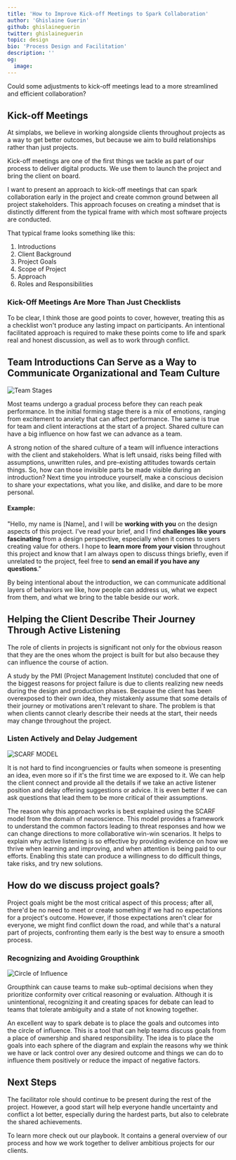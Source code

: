 ```yaml
---
title: 'How to Improve Kick-off Meetings to Spark Collaboration'
author: 'Ghislaine Guerin'
github: ghislaineguerin
twitter: ghislaineguerin
topic: design
bio: 'Process Design and Facilitation'
description: ''
og:
  image:
---
```


Could some adjustments to kick-off meetings lead to a more streamlined and efficient collaboration?
<!--break-->

## Kick-off Meetings
At simplabs, we believe in working alongside clients throughout projects as a way to get better outcomes, but because we aim to build relationships rather than just projects.

Kick-off meetings are one of the first things we tackle as part of our process to deliver digital products. We use them to launch the project and bring the client on board.

I want to present an approach to kick-off meetings that can spark collaboration early in the project and create common ground between all project stakeholders. This approach focuses on creating a mindset that is distinctly different from the typical frame with which most software projects are conducted.

That typical frame looks something like this:

1. Introductions
2. Client Background
3. Project Goals
4. Scope of Project
5. Approach
6. Roles and Responsibilities

### Kick-Off Meetings Are More Than Just Checklists

To be clear, I think those are good points to cover, however, treating this as a
checklist won't produce any lasting impact on participants. An intentional facilitated approach is
required to make these points come to life and spark real and honest discussion,
as well as to work through conflict.

## Team Introductions Can Serve as a Way to Communicate Organizational and Team Culture 

![Team Stages](/assets/images/posts/2020-04-27-facilitate-client-onboarding/team-stages.png)

Most teams undergo a gradual process before they can reach peak performance. In the initial forming stage there is a mix of emotions, ranging from excitement to anxiety that can affect performance. The same is true for team and client interactions at the start of a project. Shared culture can have a big influence on how fast we can advance as a team.

A strong notion of the shared culture of a team will influence interactions with the client and stakeholders. What is left unsaid, risks being filled with assumptions, unwritten rules, and pre-existing attitudes towards certain things. So, how can those invisible parts be made visible during an introduction? Next time you introduce yourself, make a conscious decision to share your expectations, what you like, and dislike, and dare to be more personal.

#### Example:

"Hello, my name is [Name], and I will be **working with you** on the design
aspects of this project. I've read your brief, and I find **challenges like
yours fascinating** from a design perspective, especially when it comes to users
creating value for others. I hope to **learn more from your vision** throughout
this project and know that I am always open to discuss things briefly, even if
unrelated to the project, feel free to **send an email if you have any
questions**."

By being intentional about the introduction, we can communicate additional
layers of behaviors we like, how people can address us, what we expect from
them, and what we bring to the table beside our work.

## Helping the Client Describe Their Journey Through Active Listening

The role of clients in projects is significant not only for the obvious reason that they are the ones whom the project is built for but also because they can influence the course of action.

A study by the PMI (Project Management Institute) concluded that one of the biggest reasons for project failure is due to clients realizing new needs during the design and production phases. Because the client has been overexposed to their own idea, they mistakenly assume that some details of their journey or motivations aren't relevant to share. The problem is that when clients cannot clearly describe their needs at the start, their needs may change throughout the project.

### Listen Actively and Delay Judgement

![SCARF MODEL](/assets/images/posts/2020-04-27-facilitate-client-onboarding/scarf.png)

It is not hard to find incongruencies or faults when someone is presenting an idea, even more so if it's the first time we are exposed to it. We can help the client connect and provide all the details if we take an active listener position and delay offering suggestions or advice. It is even better if we can ask questions that lead them to be more critical of their assumptions.

The reason why this approach works is best explained using the SCARF model from the domain of neuroscience. This model provides a framework to understand the common factors leading to threat responses and how we can change directions to more collaborative win-win scenarios. It helps to explain why active listening is so effective by providing evidence on how we thrive when learning and improving, and when attention is being paid to our efforts. Enabling this state can produce a willingness to do difficult things, take risks, and try new solutions.

## How do we discuss project goals?

Project goals might be the most critical aspect of this process; after all, there'd be no need to meet or create something if we had no expectations for a project's outcome. However, if those expectations aren't clear for everyone, we might find conflict down the road, and while that's a natural part of projects, confronting them early is the best way to ensure a smooth process.

### Recognizing and Avoiding Groupthink

![Circle of Influence](/assets/images/posts/2020-04-27-facilitate-client-onboarding/circle.png)

Groupthink can cause teams to make sub-optimal decisions when they prioritize conformity over critical reasoning or evaluation. Although it is unintentional, recognizing it and creating spaces for debate can lead to teams that tolerate ambiguity and a state of not knowing together.

An excellent way to spark debate is to place the goals and outcomes into the circle of influence. This is a tool that can help teams discuss goals from a place of ownership and shared responsibility. The idea is to place the goals into each sphere of the diagram and explain the reasons why we think we have or lack control over any desired outcome and things we can do to influence them positively or reduce the impact of negative factors.

## Next Steps

The facilitator role should continue to be present during the rest of the
project. However, a good start will help everyone handle uncertainty and
conflict a lot better, especially during the hardest parts, but also to
celebrate the shared achievements.

To learn more check out our playbook. It contains a general overview of our
process and how we work together to deliver ambitious projects for our clients.
